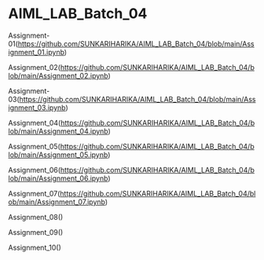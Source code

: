 # AIML_LAB_Batch_04
Assignment-01(https://github.com/SUNKARIHARIKA/AIML_LAB_Batch_04/blob/main/Assignment_01.ipynb)

Assignment_02(https://github.com/SUNKARIHARIKA/AIML_LAB_Batch_04/blob/main/Assignment_02.ipynb)

Assignment-03(https://github.com/SUNKARIHARIKA/AIML_LAB_Batch_04/blob/main/Assignment_03.ipynb)

Assignment_04(https://github.com/SUNKARIHARIKA/AIML_LAB_Batch_04/blob/main/Assignment_04.ipynb)

Assignment_05(https://github.com/SUNKARIHARIKA/AIML_LAB_Batch_04/blob/main/Assignment_05.ipynb)

Assignment_06(https://github.com/SUNKARIHARIKA/AIML_LAB_Batch_04/blob/main/Assignment_06.ipynb)

Assignment_07(https://github.com/SUNKARIHARIKA/AIML_LAB_Batch_04/blob/main/Assignment_07.ipynb)

Assignment_08()

Assignment_09()

Assignment_10()
